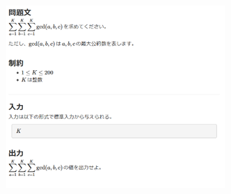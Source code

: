![question](https://github.com/kimura-12/AtCoder_Training/blob/master/AtCoder_Beginner_Contest/ABC162/C.Sum_of_gcd_of_Tuples/question1.png)